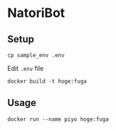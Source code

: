 # NatoriBot

## Setup

```cp sample_env .env ```

Edit ```.env``` file


```docker build -t hoge:fuga```

## Usage

```docker run --name piyo hoge:fuga```